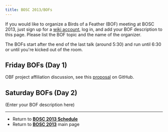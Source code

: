 ```yaml
---
title: BOSC 2013/BOFs
---
```


If you would like to organize a Birds of a Feather (BOF) meeting at BOSC
2013, just sign up for a [ wiki account](Special:Userlogin "wikilink"),
log in, and add your BOF description to this page. Please list the BOF
topic and the name of the organizer.

The BOFs start after the end of the last talk (around 5:30) and run
until 6:30 or until you're kicked out of the room.

Friday BOFs (Day 1)
-------------------

OBF project affiliation discussion, see this
[proposal](https://github.com/OBF/project_policy/blob/master/doc/proposal.md%7Cpolicy)
on GitHub.

Saturday BOFs (Day 2)
---------------------

(Enter your BOF description here)

------------------------------------------------------------------------

-   Return to **[ BOSC 2013 Schedule](BOSC_2013_Schedule "wikilink")**
-   Return to **[ BOSC 2013](BOSC_2013 "wikilink")** main page

